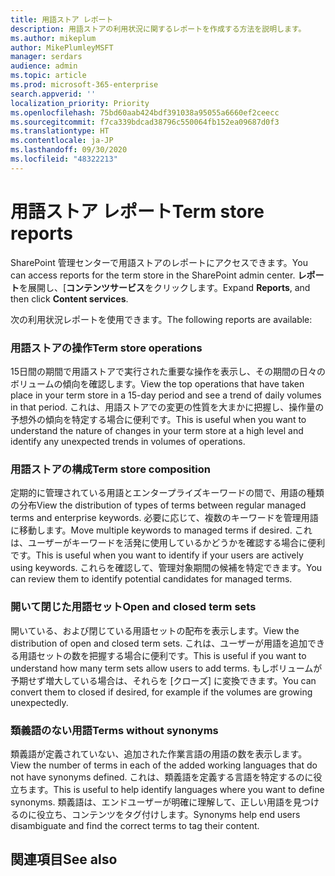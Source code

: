 ```yaml
---
title: 用語ストア レポート
description: 用語ストアの利用状況に関するレポートを作成する方法を説明します。
ms.author: mikeplum
author: MikePlumleyMSFT
manager: serdars
audience: admin
ms.topic: article
ms.prod: microsoft-365-enterprise
search.appverid: ''
localization_priority: Priority
ms.openlocfilehash: 75bd60aab424bdf391038a95055a6660ef2ceecc
ms.sourcegitcommit: f7ca339bdcad38796c550064fb152ea09687d0f3
ms.translationtype: HT
ms.contentlocale: ja-JP
ms.lasthandoff: 09/30/2020
ms.locfileid: "48322213"
---
```

# <a name="term-store-reports"></a><span data-ttu-id="450de-103">用語ストア レポート</span><span class="sxs-lookup"><span data-stu-id="450de-103">Term store reports</span></span>

<span data-ttu-id="450de-104">SharePoint 管理センターで用語ストアのレポートにアクセスできます。</span><span class="sxs-lookup"><span data-stu-id="450de-104">You can access reports for the term store in the SharePoint admin center.</span></span> <span data-ttu-id="450de-105">**レポート**を展開し、[**コンテンツサービス**をクリックします。</span><span class="sxs-lookup"><span data-stu-id="450de-105">Expand **Reports**, and then click **Content services**.</span></span>

<span data-ttu-id="450de-106">次の利用状況レポートを使用できます。</span><span class="sxs-lookup"><span data-stu-id="450de-106">The following reports are available:</span></span>

### <a name="term-store-operations"></a><span data-ttu-id="450de-107">用語ストアの操作</span><span class="sxs-lookup"><span data-stu-id="450de-107">Term store operations</span></span>

<span data-ttu-id="450de-108">15日間の期間で用語ストアで実行された重要な操作を表示し、その期間の日々のボリュームの傾向を確認します。</span><span class="sxs-lookup"><span data-stu-id="450de-108">View the top operations that have taken place in your term store in a 15-day period and see a trend of daily volumes in that period.</span></span> <span data-ttu-id="450de-109">これは、用語ストアでの変更の性質を大まかに把握し、操作量の予想外の傾向を特定する場合に便利です。</span><span class="sxs-lookup"><span data-stu-id="450de-109">This is useful when you want to understand the nature of changes in your term store at a high level and identify any unexpected trends in volumes of operations.</span></span> 

### <a name="term-store-composition"></a><span data-ttu-id="450de-110">用語ストアの構成</span><span class="sxs-lookup"><span data-stu-id="450de-110">Term store composition</span></span>

<span data-ttu-id="450de-111">定期的に管理されている用語とエンタープライズキーワードの間で、用語の種類の分布</span><span class="sxs-lookup"><span data-stu-id="450de-111">View the distribution of types of terms between regular managed terms and enterprise keywords.</span></span> <span data-ttu-id="450de-112">必要に応じて、複数のキーワードを管理用語に移動します。</span><span class="sxs-lookup"><span data-stu-id="450de-112">Move multiple keywords to managed terms if desired.</span></span> <span data-ttu-id="450de-113">これは、ユーザーがキーワードを活発に使用しているかどうかを確認する場合に便利です。</span><span class="sxs-lookup"><span data-stu-id="450de-113">This is useful when you want to identify if your users are actively using keywords.</span></span> <span data-ttu-id="450de-114">これらを確認して、管理対象期間の候補を特定できます。</span><span class="sxs-lookup"><span data-stu-id="450de-114">You can review them to identify potential candidates for managed terms.</span></span>

### <a name="open-and-closed-term-sets"></a><span data-ttu-id="450de-115">開いて閉じた用語セット</span><span class="sxs-lookup"><span data-stu-id="450de-115">Open and closed term sets</span></span>

<span data-ttu-id="450de-116">開いている、および閉じている用語セットの配布を表示します。</span><span class="sxs-lookup"><span data-stu-id="450de-116">View the distribution of open and closed term sets.</span></span> <span data-ttu-id="450de-117">これは、ユーザーが用語を追加できる用語セットの数を把握する場合に便利です。</span><span class="sxs-lookup"><span data-stu-id="450de-117">This is useful if you want to understand how many term sets allow users to add terms.</span></span> <span data-ttu-id="450de-118">もしボリュームが予期せず増大している場合は、それらを [クローズ] に変換できます。</span><span class="sxs-lookup"><span data-stu-id="450de-118">You can convert them to closed if desired, for example if the volumes are growing unexpectedly.</span></span> 

### <a name="terms-without-synonyms"></a><span data-ttu-id="450de-119">類義語のない用語</span><span class="sxs-lookup"><span data-stu-id="450de-119">Terms without synonyms</span></span>

<span data-ttu-id="450de-120">類義語が定義されていない、追加された作業言語の用語の数を表示します。</span><span class="sxs-lookup"><span data-stu-id="450de-120">View the number of terms in each of the added working languages that do not have synonyms defined.</span></span> <span data-ttu-id="450de-121">これは、類義語を定義する言語を特定するのに役立ちます。</span><span class="sxs-lookup"><span data-stu-id="450de-121">This is useful to help identify languages where you want to define synonyms.</span></span> <span data-ttu-id="450de-122">類義語は、エンドユーザーが明確に理解して、正しい用語を見つけるのに役立ち、コンテンツをタグ付けします。</span><span class="sxs-lookup"><span data-stu-id="450de-122">Synonyms help end users disambiguate and find the correct terms to tag their content.</span></span>

## <a name="see-also"></a><span data-ttu-id="450de-123">関連項目</span><span class="sxs-lookup"><span data-stu-id="450de-123">See also</span></span>



  






